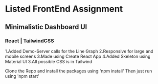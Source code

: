 
# Listed FrontEnd Assignment
## Minimalistic Dashboard UI 
### React | TailwindCSS

1.Added Demo-Server calls for the Line Graph
2.Responsive for large and mobile screens
3.Made using Create React App
4.Added Skeleton using Material UI
3.All possible CSS is in Tailwind

Clone the Repo and install the packages using 'npm install'
Then just run using 'npm start'